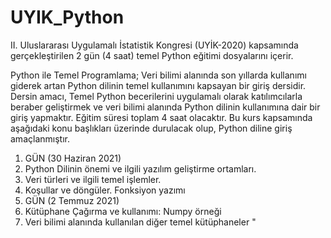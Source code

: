 # UYIK_Python

II. Uluslararası Uygulamalı İstatistik Kongresi (UYİK-2020) kapsamında gerçekleştirilen 2 gün (4 saat) temel Python eğitimi dosyalarını içerir. 


Python ile Temel Programlama;
Veri bilimi alanında son yıllarda kullanımı giderek artan Python dilinin temel kullanımını kapsayan bir giriş dersidir. 
Dersin amacı, Temel Python becerilerini uygulamalı olarak katılımcılarla beraber geliştirmek ve veri bilimi alanında Python dilinin kullanımına dair bir giriş yapmaktır. 
Eğitim süresi toplam 4 saat olacaktır. 
Bu kurs kapsamında aşağıdaki konu başlıkları üzerinde durulacak olup, Python diline giriş amaçlanmıştır.
 
 1. GÜN (30 Haziran 2021)
1. Python Dilinin önemi ve ilgili yazılım geliştirme ortamları.
2. Veri türleri ve ilgili temel işlemler.
3. Koşullar ve döngüler. Fonksiyon yazımı
 2. GÜN (2 Temmuz 2021)
5. Kütüphane Çağırma ve kullanımı: Numpy örneği
6. Veri bilimi alanında kullanılan diğer temel kütüphaneler "
